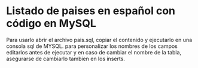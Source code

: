 # Listado de paises en español con código en MySQL
Para usarlo abrir el archivo pais.sql, copiar el contenido y ejecutarlo en una consola sql de MYSQL. para personalizar los nombres de los campos editarlos antes de ejecutar y en caso de cambiar el nombre de la tabla, asegurarse de cambiarlo tambien en los inserts.

